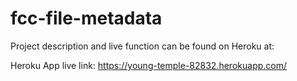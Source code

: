# fcc-file-metadata

Project description and live function can be found on Heroku at:

Heroku App live link: https://young-temple-82832.herokuapp.com/
